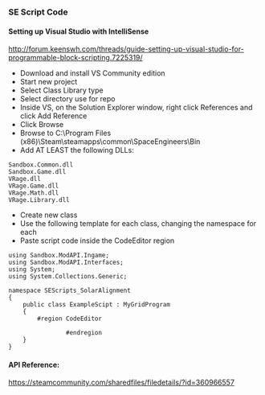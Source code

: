 ### SE Script Code

#### Setting up Visual Studio with IntelliSense

http://forum.keenswh.com/threads/guide-setting-up-visual-studio-for-programmable-block-scripting.7225319/

* Download and install VS Community edition
* Start new project
* Select Class Library type
* Select directory use for repo
* Inside VS, on the Solution Explorer window, right click References and click Add Reference
* Click Browse
* Browse to C:\Program Files (x86)\Steam\steamapps\common\SpaceEngineers\Bin
* Add AT LEAST the following DLLs:

```
Sandbox.Common.dll
Sandbox.Game.dll
VRage.dll
VRage.Game.dll
VRage.Math.dll
VRage.Library.dll
```


* Create new class
* Use the following template for each class, changing the namespace for each
* Paste script code inside the CodeEditor region

```
using Sandbox.ModAPI.Ingame;
using Sandbox.ModAPI.Interfaces;
using System;
using System.Collections.Generic;

namespace SEScripts_SolarAlignment
{
    public class ExampleScipt : MyGridProgram
    {
        #region CodeEditor
        
                #endregion
    }
}
```

#### API Reference:

https://steamcommunity.com/sharedfiles/filedetails/?id=360966557
